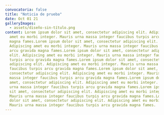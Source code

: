 ```yaml
---
convocatoria: false
title: "Noticia de prueba"
date: Oct 01 21
galleryImages:
  - assets/diseño-sin-título.png
content: Lorem ipsum dolor sit amet, consectetur adipiscing elit. Adipiscing
  amet eu morbi integer. Mauris urna massa integer faucibus turpis arcu gravida
  magna fames.Lorem ipsum dolor sit amet, consectetur adipiscing elit.
  Adipiscing amet eu morbi integer. Mauris urna massa integer faucibus turpis
  arcu gravida magna fames.Lorem ipsum dolor sit amet, consectetur adipiscing
  elit. Adipiscing amet eu morbi integer. Mauris urna massa integer faucibus
  turpis arcu gravida magna fames.Lorem ipsum dolor sit amet, consectetur
  adipiscing elit. Adipiscing amet eu morbi integer. Mauris urna massa integer
  faucibus turpis arcu gravida magna fames.Lorem ipsum dolor sit amet,
  consectetur adipiscing elit. Adipiscing amet eu morbi integer. Mauris urna
  massa integer faucibus turpis arcu gravida magna fames.Lorem ipsum dolor sit
  amet, consectetur adipiscing elit. Adipiscing amet eu morbi integer. Mauris
  urna massa integer faucibus turpis arcu gravida magna fames.Lorem ipsum dolor
  sit amet, consectetur adipiscing elit. Adipiscing amet eu morbi integer.
  Mauris urna massa integer faucibus turpis arcu gravida magna fames.Lorem ipsum
  dolor sit amet, consectetur adipiscing elit. Adipiscing amet eu morbi integer.
  Mauris urna massa integer faucibus turpis arcu gravida magna fames.
---
```

